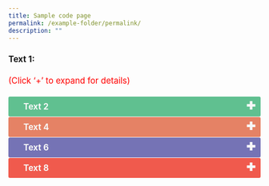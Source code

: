 ```yaml
---
title: Sample code page
permalink: /example-folder/permalink/
description: ""
---
```

<p style="font-size:120%; margin-top: 0px; margin-bottom:20px; line-height:1.35; padding:10px 0 0 0"><b>Text 1:</b></p><p style="font-size:120%; color:red; margin-top: 0px; margin-bottom:20px; line-height:1.35;">(Click ‘+’ to expand for details)</p><input type="checkbox" id="Environment"><label for="Environment" style="background-color: #60C090; color:#f7f7f7;"><b>Text 2</b></label><div class="content" style="background-color:#edf4fa;">
<p style="font-size:18px; margin-top: 2px; margin-bottom:0px; line-height:1.35;">Text 3</p></div><input type="checkbox" id="Healthy Living"><label for="Healthy Living" style="background-color: #E58265; color:#f7f7f7;"><b>Text 4</b></label><div class="content" style="background-color:#edf4fa;">
<p style="font-size:18px; margin-top: 2px; margin-bottom:0px; line-height:1.35;">Text 5</p></div><input type="checkbox" id="Lifelong Learning"><label for="Lifelong Learning" style="background-color: #7573B5; color:#f7f7f7;"><b>Text 6</b></label><div class="content" style="background-color:#edf4fa;">
<p style="font-size:18px; margin-top: 2px; margin-bottom:0px; line-height:1.35;"> Text 7</p></div><input type="checkbox" id="Social Good"><label for="Social Good" style="background-color: #F05A4D; color:#f7f7f7;"><b>Text 8</b></label><div class="content" style="background-color:#edf4fa;">
<p style="font-size:18px; margin-top: 2px; margin-bottom:0px; line-height:1.35;">
Text 9</p></div>
<table style="font-size:120%">
	


<style>

td
	{
		display: table-cell;
		vertical-align: middle;
	}
	
input
	{
    display: none;
	}

label 
	{
    display: block;    
	  font-size: 120%;
    padding: 10px 30px;
    margin: 0 0 1px 0;
    cursor: pointer;
    background: #153855;
    border-radius: 3px;
    color: #FFF;
    transition: ease .5s;
	position: relative;
	}

label:hover 
	{
    background: #346f9e;
	}

label::after 
	{
	font-family: "Font Awesome 5 Free";
	content: '\271A';
	font-weight: bold;
	font-size: 22px;
	position: absolute;
	right: 10px;
	top: 6px;
	}

input:checked + label::after
	{
	content: '\2716';
	}

.content 
	{
    background: #FFFFFF;
    padding: 10px 25px;
    margin: 0 0 1px 0;
    border-radius: 3px;
	}

input + label + .content
	{
    display: none;
	}

input:checked + label + .content 
	{
    display: block;
	}
	
</style>


	

	






	

	
</table>